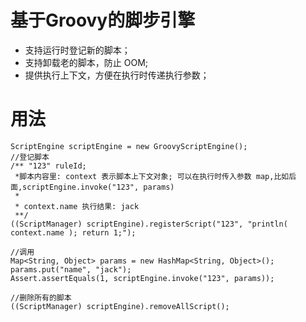 # 基于Groovy的脚步引擎

- 支持运行时登记新的脚本；
- 支持卸载老的脚本，防止 OOM;
- 提供执行上下文，方便在执行时传递执行参数；


# 用法
```
ScriptEngine scriptEngine = new GroovyScriptEngine();
//登记脚本
/** "123" ruleId;
 *脚本内容里: context 表示脚本上下文对象; 可以在执行时传入参数 map,比如后面,scriptEngine.invoke("123", params)
 *
 * context.name 执行结果: jack
 **/
((ScriptManager) scriptEngine).registerScript("123", "println( context.name ); return 1;");

//调用
Map<String, Object> params = new HashMap<String, Object>();
params.put("name", "jack");
Assert.assertEquals(1, scriptEngine.invoke("123", params));

//删除所有的脚本
((ScriptManager) scriptEngine).removeAllScript();
```
